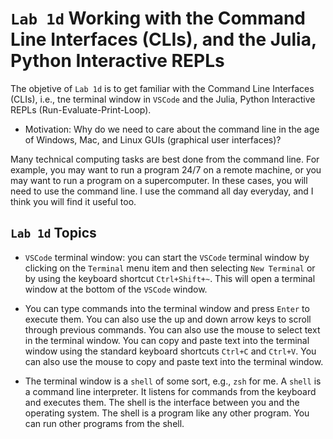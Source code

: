 # `Lab 1d` Working with the Command Line Interfaces (CLIs), and the Julia, Python Interactive REPLs
The objetive of `Lab 1d` is to get familiar with the Command Line Interfaces (CLIs), i.e., tne terminal window in `VSCode` and the Julia, Python Interactive REPLs (Run-Evaluate-Print-Loop).
* Motivation: Why do we need to care about the command line in the age of Windows, Mac, and Linux GUIs (graphical user interfaces)? 

Many technical computing tasks are best done from the command line. For example, you may want to run a program 24/7 on a remote machine, or you may want to run a program on a supercomputer. In these cases, you will need to use the command line. I use the command all day everyday, and I think you will find it useful too.

## `Lab 1d` Topics
* `VSCode` terminal window: you can start the `VSCode` terminal window by clicking on the `Terminal` menu item and then selecting `New Terminal` or by using the keyboard shortcut `Ctrl+Shift+~`. This will open a terminal window at the bottom of the `VSCode` window. 

* You can type commands into the terminal window and press `Enter` to execute them. You can also use the up and down arrow keys to scroll through previous commands. You can also use the mouse to select text in the terminal window. You can copy and paste text into the terminal window using the standard keyboard shortcuts `Ctrl+C` and `Ctrl+V`. You can also use the mouse to copy and paste text into the terminal window. 

* The terminal window is a `shell` of some sort, e.g., `zsh` for me. A `shell` is a command line interpreter. It listens for commands from the keyboard and executes them. The shell is the interface between you and the operating system. The shell is a program like any other program. You can run other programs from the shell.